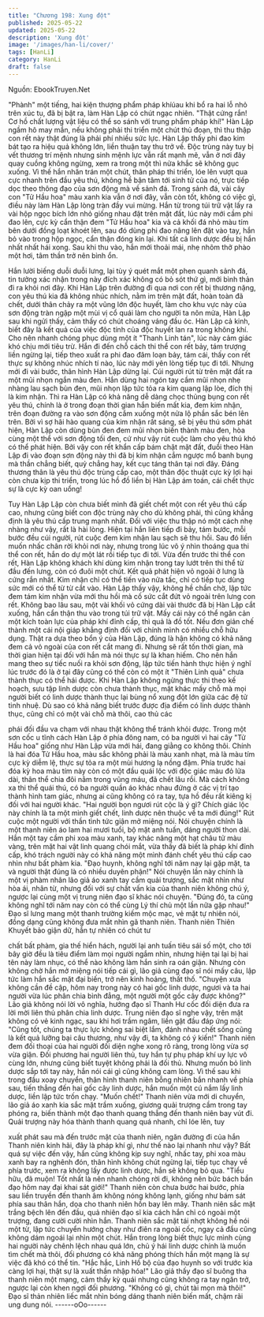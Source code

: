 ```yaml
---
title: "Chương 198: Xung đột"
published: 2025-05-22
updated: 2025-05-22
description: 'Xung đột'
image: '/images/han-li/cover/'
tags: [HanLi]
category: HanLi
draft: false
---
```


Nguồn: EbookTruyen.Net

"Phành" một tiếng, hai kiện thượng phẩm pháp khíúau khi bổ ra
hai lỗ nhỏ trên xúc tu, đã bị bật ra, làm Hàn Lập có chút ngạc
nhiên.
"Thật cứng rắn! Cơ hồ chất lượng vật liệu có thể so sánh với trung
phẩm pháp khí!" Hàn Lập ngầm hô may mắn, nếu không phải thi
triển một chút thủ đoạn, thì thu thập con rết này thật đúng là phải
phí nhiều sức lực.
Hàn Lập thấy phi đao kim bát tạo ra hiệu quả không lớn, liền
thuận tay thu trở về.
Độc trùng này tuy bị vết thương trí mệnh nhưng sinh mệnh lực
vẫn rất mạnh mẽ, vẫn ở nơi đây quay cuồng không ngừng, xem
ra trong một thì nửa khắc sẽ không gục xuống. Vì thế hắn nhăn
trán một chút, thân pháp thi triển, lóe lên vượt qua cực nhanh trên
đầu yêu thú, không hề bận tâm tới sinh tử của nó, trực tiếp dọc
theo thông đạo của sơn động mà về sảnh đá.
Trong sảnh đá, vài cây con "Tử Hầu hoa" màu xanh kia vẫn ở nơi
đây, vẫn còn tốt, không có việc gì, điều này làm Hàn Lập lòng tràn
đầy vui mừng.
Hắn từ trong túi trữ vật lấy ra vài hộp ngọc bích lớn nhỏ giống
nhau đặt trên mặt đất, lúc này mới cầm phi đao lên, cực kỳ cẩn
thận đem "Tử Hầu hoa" kia và cả khối đá nhỏ màu tím bên dưới
đồng loạt khoét lên, sau đó dùng phi đao nâng lên đặt vào tay,
hắn bỏ vào trong hộp ngọc, cẩn thận đóng kín lại.
Khi tất cả linh dược đều bị hắn nhất nhất hái xong. Sau khi thu
vào, hắn mới thoải mái, nhẹ nhõm thở phào một hơi, tâm thần trở
nên bình ổn.

Hắn lười biếng duỗi duỗi lưng, lại tùy ý quét mắt một phen quanh
sảnh đá, tin tưởng xác nhận trong này đích xác không có bỏ sót
thứ gì, mới bình thản đi ra khỏi nơi đây.
Khi Hàn Lập trên đường đi qua nơi con rết bị thương nặng, con
yêu thú kia đã không nhúc nhích, nằm im trên mặt đất, hoàn toàn
đã chết, dưới thân chảy ra một vũng lớn độc huyết, làm cho khu
vực này của sơn động tràn ngập một mùi vị cổ quái làm cho
người ta nôn mửa, Hàn Lập sau khi ngửi thấy, cảm thấy có chút
choáng váng đầu óc.
Hàn Lập cả kinh, biết đây là kết quả của việc độc tính của độc
huyết lan ra trong không khí. Cho nên nhanh chóng phục dùng
một ít "Thanh Linh tán", lúc này cảm giác khó chịu mới tiêu trừ.
Hắn đi đến chỗ cách thi thể con rết bảy, tám trượng liền ngừng lại,
tiếp theo xuất ra phi đao đâm loạn bảy, tám cái, thấy con rết thực
sự không nhúc nhích tí nào, lúc này mới yên lòng tiếp tục đi tới.
Nhưng mới đi vài bước, thân hình Hàn Lập dừng lại. Cúi người
rút từ trên mặt đất ra một mũi nhọn ngắn màu đen. Hắn dùng hai
ngón tay cầm mũi nhọn nhẹ nhàng lau sạch bùn đen, mũi nhọn
lập tức tỏa ra kim quang lập lòe, đích thị là kim nhận.
Thì ra Hàn Lập có khả năng dễ dàng chọc thủng bụng con rết yêu
thú, chính là ở trong đoạn thời gian hắn biến mất kia, đem kim
nhận, trên đoạn đường ra vào sơn động cắm xuống một nửa lộ
phần sắc bén lên trên.
Bởi vì sợ hãi hào quang của kim nhận rất sáng, sẽ bị yêu thú sớm
phát hiện, Hàn Lập còn dùng bùn đen đem mũi nhọn biến thành
màu đen, hòa cùng một thể với sơn động tối đen, cứ như vậy rút
cuộc làm cho yêu thú khó có thể phát hiện.
Bởi vậy con rết khẩn cấp bám chặt mặt đất, đuổi theo Hàn Lập đi
vào đoạn sơn động này thì đã bị kim nhận cắm ngược mổ banh
bụng mà thần chẳng biết, quỷ chẳng hay, kết cục táng thân tại nơi
đây. Đáng thương thân là yêu thú độc trùng cấp cao, một thân
độc thuật cực kỳ lợi hại còn chưa kịp thi triển, trong lúc hồ đồ liền
bị Hàn Lập ám toán, cái chết thực sự là cực kỳ oan uổng!

Tuy Hàn Lập Lập còn chưa biết mình đã giết chết một con rết yêu
thú cấp cao, nhưng cũng biết con độc trùng này cho dù không
phải, thì cũng khẳng định là yêu thú cấp trung mạnh nhất. Đối với
việc thu thập nó một cách nhẹ nhàng như vậy, rất là hài lòng.
Hiện tại hắn liên tiếp đi bảy, tám bước, mỗi bước đều cúi người,
rút cuộc đem kim nhận lau sạch sẽ thu hồi. Sau đó liền muốn
nhấc chân rời khỏi nơi này, nhưng trong lúc vô ý nhìn thoáng qua
thi thể con rết, hắn do dự một lát rồi tiếp tục đi tới.
Vừa đến trước thi thể con rết, Hàn Lập không khách khí dùng kim
nhận trong tay lướt trên thi thể từ đầu đến lưng, còn có đuôi một
chút. Kết quả phát hiện vỏ ngoài ở lưng là cứng rắn nhất. Kim
nhận chỉ có thể tiến vào nửa tấc, chỉ có tiếp tục dùng sức mới có
thể từ từ cắt vào.
Hàn Lập thấy vậy, không hề chần chờ, lập tức đem tám kim nhận
vừa mới thu hồi mà cố sức cắt đứt vỏ ngoài trên lưng con rết.
Không bao lâu sau, một vài khối vỏ cứng dài vài thước đã bị Hàn
Lập cắt xuống, hắn cẩn thận thu vào trong túi trữ vật. Mấy cái này
có thể ngăn cản một kích toàn lực của pháp khí đỉnh cấp, thì quả
là đồ tốt. Nếu đơn giản chế thành một cái nội giáp khẳng định đối
với chính mình có nhiều chỗ hữu dụng.
Thật ra dựa theo bổn ý của Hàn Lập, đúng là hận không có khả
năng đem cả vỏ ngoài của con rết cắt mang đi. Nhưng sẽ rất tốn
thời gian, mà thời gian hiện tại đối với hắn mà nói thực sự là khan
hiếm.
Cho nên hắn mang theo sự tiếc nuối ra khỏi sơn động, lập tức
tiến hành thực hiện ý nghĩ lúc trước đó là ở tại đây cũng có thể
còn có một ít "Thiên Linh quả" chưa thành thục có thể hái được.
Khi Hàn Lập không ngừng thực thi theo kế hoạch, sưu tập linh
dược còn chưa thành thục, mặt khác mấy chỗ mà mọi người biết
có linh dược thành thục lại bùng nổ xung đột lớn giữa các đệ tử
tinh nhuệ. Dù sao có khả năng biết trước được địa điểm có linh
dược thành thục, cũng chỉ có một vài chỗ mà thôi, cao thủ các

phái đối đầu va chạm với nhau thật không thể tránh khỏi được.
Trong một sơn cốc u tĩnh cách Hàn Lập ở phía đông nam, có ba
người vì hai cây "Tử Hầu hoa" giống như Hàn Lập vừa mới hái,
đang giằng co không thôi.
Chính là hai đóa Tử Hầu hoa, màu sắc không phải là màu xanh
nhạt, mà là màu tím cực kỳ diễm lệ, thực sự tỏa ra một mùi
hương lạ nồng đậm. Phía trước hai đóa kỳ hoa màu tím này còn
có một đầu quái lộc với độc giác màu đỏ lửa dài, thân thể chia đôi
nằm trong vũng máu, đã chết lâu rồi.
Mà cách không xa thi thể quái thú, có ba người quần áo khác
nhau đứng ở các vị trí tạo thành hình tam giác, nhưng ai cũng
không có ra tay, tựa hồ đều rất kiêng kị đối với hai người khác.
"Hai người bọn ngươi rút cộc là ý gì? Chích giác lộc này chính là
ta một mình giết chết, linh dược nên thuộc về ta mới đúng!" Rút
cuộc một người với thần tình tức giận mở miệng nói.
Nói chuyện chính là một thanh niên áo lam hai mươi tuổi, bộ mặt
anh tuấn, dáng người thon dài. Hắn một tay cầm phi xoa màu
xanh, tay khác nâng một hạt châu tử màu vàng, trên mặt hai vật
linh quang chói mắt, vừa thấy đã biết là pháp khí đỉnh cấp, khó
trách người này có khả năng một mình đánh chết yêu thú cấp cao
nhìn như bất phàm kia.
"Đạo huynh, không nghĩ tới năm nay lại gặp mặt, ta và người thật
đúng là có nhiều duyên phận!" Nói chuyện lần này chính là một vị
phàm nhân lão giả áo xanh tay cầm quải trượng, sắc mặt nhìn
như hòa ái, nhân từ, nhưng đối với sự chất vấn kia của thanh
niên không chú ý, ngược lại cùng một vị trung niên đạo sĩ khác
nói chuyện.
"Đúng đó, ta cũng không nghĩ tới năm nay còn có thể cùng Lý thí
chủ một lần nữa gặp nhau!" Đạo sĩ lưng mang một thanh trường
kiếm mộc mạc, vẻ mặt tự nhiên nói, đồng dạng cũng không đưa
mắt nhìn gã thanh niên.
Thanh niên Thiên Khuyết bảo giận dữ, hắn tự nhiên có chút tư

chất bất phàm, gia thế hiển hách, người lại anh tuấn tiêu sái số
một, cho tới bây giờ đều là tiêu điểm làm mọi người ngắm nhìn,
nhưng hiện tại lại bị hai tên này làm nhục, có thể nào không làm
hắn sinh ra oán giận.
Nhưng còn không chờ hắn mở miệng nói tiếp cái gì, lão giả cùng
đạo sĩ nói mấy câu, lập tức làm hắn sắc mặt đại biến, trở nên kinh
hoảng, thất thố.
"Chuyện xưa không cần đề cập, hôm nay trong này có hai gốc
linh dược, ngươi và ta hai người vừa lúc phân chia bình đẳng, một
người một gốc cây được không?" Lão giả không nói lời vô nghĩa,
hướng đạo sĩ Thanh Hư cốc đối diện đưa ra lời mời liên thủ phân
chia linh dược.
Trung niên đạo sĩ nghe vậy, trên mặt không có vẻ kinh ngạc, sau
khi hơi trầm ngâm, liền gật đầu đáp ứng nói:
"Cũng tốt, chúng ta thực lực không sai biệt lắm, đánh nhau chết
sống cũng là kết quả lưỡng bại câu thương, như vậy đi, ta không
có ý kiến!"
Thanh niên đem đối thoại của hai người đối diện nghe xong rõ
ràng, trong lòng vừa sợ vừa giận.
Đối phương hai người liên thủ, tuy hắn tự phụ pháp khí uy lực vô
cùng lớn, nhưng cũng biết tuyệt không phải là đối thủ. Nhưng
muốn bỏ linh dược sắp tới tay này, hắn nói cái gì cũng không cam
lòng.
Vì thế sau khi trong đầu xoay chuyển, thân hình thanh niên bỗng
nhiên bắn nhanh về phía sau, tiến thẳng đến hai gốc cây linh
dược, hắn muốn một cú nắm lấy linh dược, liền lập tức trốn chạy.
"Muốn chết!"
Thanh niên vừa mới di chuyển, lão giả áo xanh kia sắc mặt trầm
xuống, giương quải trượng cầm trong tay phóng ra, biến thành
một đạo thanh quang thẳng đến thanh niên bay vút đi. Quải
trượng này hóa thành thanh quang quá nhanh, chỉ lóe lên, tuy

xuất phát sau mà đến trước mặt của thanh niên, ngăn đường đi
của hắn
Thanh niên kinh hãi, đây là pháp khí gì, như thế nào lại nhanh
như vậy? Bất quá sự việc đến vậy, hắn cũng không kịp suy nghĩ,
nhấc tay, phi xoa màu xanh bay ra nghênh đón, thân hình không
chút ngừng lại, tiếp tục chạy về phía trước, xem ra không lấy
được linh dược, hắn sẽ không bỏ qua.
"Tiểu hữu, đã muộn! Tốt nhất là nên nhanh chóng rời đi, không
nên bức bách bần đạo hôm nay đại khai sát giới!" Thanh niên còn
chưa bước hai bước, phía sau liền truyền đến thanh âm không
nóng không lạnh, giống như bám sát phía sau thân hắn, dọa cho
thanh niên hồn bay lên mây.
Thanh niên sắc mặt trắng bệch lên đến đầu, quả nhiên đạo sĩ kia
cách hắn chỉ có ngoài một trượng, đang cười cười nhìn hắn.
Thanh niên sắc mặt tái nhợt không hề nói một từ, lập tức chuyển
hướng chạy như điên ra ngoài cốc, ngay cả đầu cũng không dám
ngoái lại nhìn một chút. Hắn trong lòng biết thực lực mình cùng
hai người này chênh lệch nhau quá lớn, chủ ý hái linh dược chính
là muốn tìm chết mà thôi, đối phương có khả năng phóng thích
hắn một mạng là sự việc đã khó có thể tin.
"Hắc hắc, Linh Hồ bộ của đạo huynh so với trước kia càng lợi hại,
thật sự là xuất thần nhập hóa!" Lão giả thấy đạo sĩ buông tha
thanh niên một mạng, cảm thấy kỳ quái nhưng cũng không ra tay
ngăn trở, ngược lại còn khen ngợi đối phương.
"Không có gì, chút tài mọn mà thôi!" Đạo sĩ thản nhiên liếc mắt
nhìn bóng dáng thanh niên biến mất, chậm rãi ung dung nói.
------oOo------
